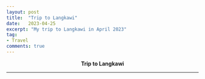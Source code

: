 ```yaml
---
layout: post
title:  "Trip to Langkawi"
date:   2023-04-25
excerpt: "My trip to Langkawi in April 2023"
tag:
- Travel
comments: true
---
```

<center><b>Trip to Langkawi</b></center>

---
